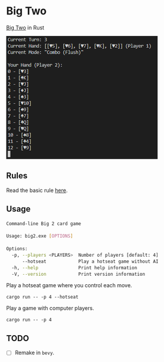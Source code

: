 # Big Two
[Big Two](https://en.wikipedia.org/wiki/Big_two) in Rust

![](docs/images/cli-game.PNG)

## Rules
Read the basic rule [here](https://www.pagat.com/climbing/bigtwo.html).

## Usage
```bash
Command-line Big 2 card game

Usage: big2.exe [OPTIONS]

Options:
  -p, --players <PLAYERS>  Number of players [default: 4]
      --hotseat            Play a hotseat game without AI
  -h, --help               Print help information
  -V, --version            Print version information
```

Play a hotseat game where you control each move.
```
cargo run -- -p 4 --hotseat
```

Play a game with computer players.
```
cargo run -- -p 4
```


## TODO
- [ ] Remake in `bevy`.
